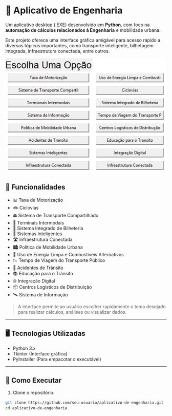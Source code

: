 # 🧮 Aplicativo de Engenharia

Um aplicativo desktop (.EXE) desenvolvido em **Python**, com foco na **automação de cálculos relacionados à Engenharia** e mobilidade urbana.

Este projeto oferece uma interface gráfica amigável para acesso rápido a diversos tópicos importantes, como transporte inteligente, bilhetagem integrada, infraestrutura conectada, entre outros.

![Interface do Aplicativo](./2a014c82-965f-4bf8-bf3d-404b56bd24e3.png)

## 🔧 Funcionalidades

- 📊 Taxa de Motorização  
- 🚲 Ciclovias  
- 🚘 Sistema de Transporte Compartilhado  
- 🚌 Terminais Intermodais  
- 🎫 Sistema Integrado de Bilheteria  
- 🧠 Sistemas Inteligentes  
- 🛣️ Infraestrutura Conectada  
- 🏙️ Política de Mobilidade Urbana  
- 🔋 Uso de Energia Limpa e Combustíveis Alternativos  
- 📉 Tempo de Viagem do Transporte Público  
- 🚧 Acidentes de Trânsito  
- 📚 Educação para o Trânsito  
- 🌐 Integração Digital  
- 📦 Centros Logísticos de Distribuição  
- 🛰️ Sistema de Informação  

> A interface permite ao usuário escolher rapidamente o tema desejado para realizar cálculos, análises ou visualizar dados.

---

## 🖥️ Tecnologias Utilizadas

- Python 3.x  
- Tkinter (Interface gráfica)  
- PyInstaller (Para empacotar o executável)

---

## 🚀 Como Executar

1. Clone o repositório:

```bash
git clone https://github.com/seu-usuario/aplicativo-de-engenharia.git
cd aplicativo-de-engenharia
